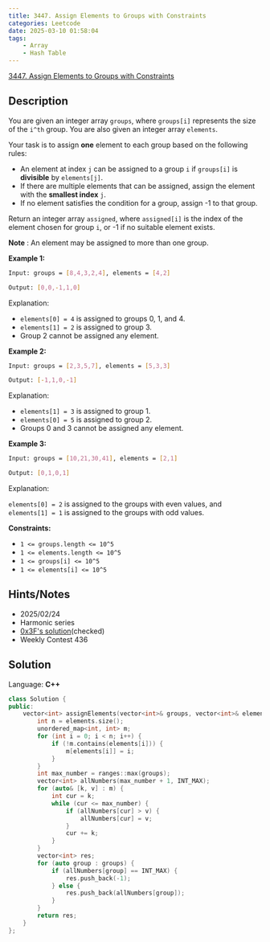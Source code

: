```yaml
---
title: 3447. Assign Elements to Groups with Constraints
categories: Leetcode
date: 2025-03-10 01:58:04
tags:
    - Array
    - Hash Table
---
```


[3447. Assign Elements to Groups with Constraints](https://leetcode.com/problems/assign-elements-to-groups-with-constraints/description/)

## Description

You are given an integer array `groups`, where `groups[i]` represents the size of the `i^th` group. You are also given an integer array `elements`.

Your task is to assign **one**  element to each group based on the following rules:

- An element at index `j` can be assigned to a group `i` if `groups[i]` is **divisible**  by `elements[j]`.
- If there are multiple elements that can be assigned, assign the element with the **smallest index**  `j`.
- If no element satisfies the condition for a group, assign -1 to that group.

Return an integer array `assigned`, where `assigned[i]` is the index of the element chosen for group `i`, or -1 if no suitable element exists.

**Note** : An element may be assigned to more than one group.

**Example 1:**

```bash
Input: groups = [8,4,3,2,4], elements = [4,2]

Output: [0,0,-1,1,0]
```

Explanation:

- `elements[0] = 4` is assigned to groups 0, 1, and 4.
- `elements[1] = 2` is assigned to group 3.
- Group 2 cannot be assigned any element.

**Example 2:**

```bash
Input: groups = [2,3,5,7], elements = [5,3,3]

Output: [-1,1,0,-1]
```

Explanation:

- `elements[1] = 3` is assigned to group 1.
- `elements[0] = 5` is assigned to group 2.
- Groups 0 and 3 cannot be assigned any element.

**Example 3:**

```bash
Input: groups = [10,21,30,41], elements = [2,1]

Output: [0,1,0,1]
```

Explanation:

`elements[0] = 2` is assigned to the groups with even values, and `elements[1] = 1` is assigned to the groups with odd values.

**Constraints:**

- `1 <= groups.length <= 10^5`
- `1 <= elements.length <= 10^5`
- `1 <= groups[i] <= 10^5`
- `1 <= elements[i] <= 10^5`

## Hints/Notes

- 2025/02/24
- Harmonic series
- [0x3F's solution](https://leetcode.cn/problems/assign-elements-to-groups-with-constraints/solutions/3068620/diao-he-ji-shu-mei-ju-yu-chu-li-mei-ge-s-8r67/)(checked)
- Weekly Contest 436

## Solution

Language: **C++**

```C++
class Solution {
public:
    vector<int> assignElements(vector<int>& groups, vector<int>& elements) {
        int n = elements.size();
        unordered_map<int, int> m;
        for (int i = 0; i < n; i++) {
            if (!m.contains(elements[i])) {
                m[elements[i]] = i;
            }
        }
        int max_number = ranges::max(groups);
        vector<int> allNumbers(max_number + 1, INT_MAX);
        for (auto& [k, v] : m) {
            int cur = k;
            while (cur <= max_number) {
                if (allNumbers[cur] > v) {
                    allNumbers[cur] = v;
                }
                cur += k;
            }
        }
        vector<int> res;
        for (auto group : groups) {
            if (allNumbers[group] == INT_MAX) {
                res.push_back(-1);
            } else {
                res.push_back(allNumbers[group]);
            }
        }
        return res;
    }
};
```
